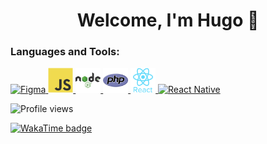 <h1 align="center">Welcome, I'm Hugo 👋</h1>

<h3 align="left">Languages and Tools:</h3>
<p align="left"> 
  <!-- Figma -->
  <a href="https://www.figma.com/" target="_blank" rel="noreferrer"> 
    <img src="https://www.vectorlogo.zone/logos/figma/figma-icon.svg" alt="Figma" width="40" height="40"/> 
  </a> 
  <!-- JavaScript -->
  <a href="https://developer.mozilla.org/en-US/docs/Web/JavaScript" target="_blank" rel="noreferrer"> 
    <img src="https://raw.githubusercontent.com/devicons/devicon/master/icons/javascript/javascript-original.svg" alt="JavaScript" width="40" height="40"/> 
  </a> 
  <!-- Node.js -->
  <a href="https://nodejs.org" target="_blank" rel="noreferrer"> 
    <img src="https://raw.githubusercontent.com/devicons/devicon/master/icons/nodejs/nodejs-original-wordmark.svg" alt="Node.js" width="40" height="40"/> 
  </a> 
  <!-- PHP -->
  <a href="https://www.php.net" target="_blank" rel="noreferrer"> 
    <img src="https://raw.githubusercontent.com/devicons/devicon/master/icons/php/php-original.svg" alt="PHP" width="40" height="40"/> 
  </a> 
  <!-- React -->
  <a href="https://reactjs.org/" target="_blank" rel="noreferrer"> 
    <img src="https://raw.githubusercontent.com/devicons/devicon/master/icons/react/react-original-wordmark.svg" alt="React" width="40" height="40"/> 
  </a> 
  <!-- React Native -->
  <a href="https://reactnative.dev/" target="_blank" rel="noreferrer"> 
    <img src="https://reactnative.dev/img/header_logo.svg" alt="React Native" width="40" height="40"/> 
  </a>
</p>

<p align="left"> 
  <!-- Profile views counter -->
  <img src="https://komarev.com/ghpvc/?username=hugodemont62&label=Profile%20views&color=0e75b6&style=flat" alt="Profile views" /> 
</p>

<!-- WakaTime Badge -->
<p align="left">
  <a href="https://wakatime.com/@14fe3c61-8f4f-4dd2-b75c-eff28a472911" target="_blank" rel="noreferrer">
    <img src="https://wakatime.com/badge/user/14fe3c61-8f4f-4dd2-b75c-eff28a472911.svg" alt="WakaTime badge" />
  </a>
</p>

